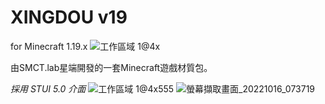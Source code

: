 # XINGDOU v19 
for Minecraft 1.19.x
![工作區域 1@4x](https://user-images.githubusercontent.com/86358347/197397121-38337e9d-3d96-4d92-9247-6db90cf4015b.png)

由SMCT.lab星端開發的一套Minecraft遊戲材質包。

*採用 STUI 5.0 介面*
![工作區域 1@4x555](https://user-images.githubusercontent.com/86358347/197397156-f78367b1-bf7a-4c77-a572-fa3b2687a6e4.png)
![螢幕擷取畫面_20221016_073719](https://user-images.githubusercontent.com/86358347/197397101-54ea5810-b433-497a-8d21-4512732f45fc.png)
